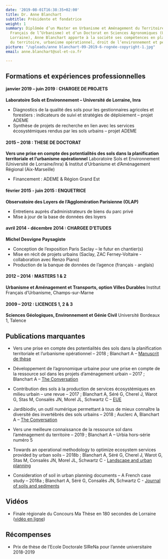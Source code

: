 ```yaml
---
date: '2019-08-01T16:38:35+02:00'
title: Dr. Anne Blanchart
subtitle: Présidente et fondatrice
weight: 1
summary: Diplômée d’un Master en Urbanisme et Aménagement du Territoire (Institut
  Français de l’Urbanisme) et d’un Doctorat en Sciences Agronomiques (Université de
  Lorraine), Anne Blanchart apporte à la société ses compétences en planification
  du territoire, urbanisme opérationnel, droit de l’environnement et pédologie urbaine…
picture: "/uploads/anne blanchart-09-2019-6-rognée-copyright-1.jpg"
email: anne.blanchart@sol-et-co.fr

---
```

## Formations et expériences professionnelles

#### janvier 2019 – juin 2019 : CHARGEE DE PROJETS

**Laboratoire Sols et Environnement – Université de Lorraine, Inra**

- Diagnostics de la qualité des sols pour les gestionnaires agricoles et forestiers : indicateurs de suivi et stratégies de déploiement – projet ADEME
- Synthèse de projets de recherche en lien avec les services     écosystémiques rendus par les sols urbains – projet ADEME

#### 2015 – 2018 : THESE DE DOCTORAT

**Vers une prise en compte des potentialités des sols dans la planification territoriale et l’urbanisme opérationnel**
Laboratoire Sols et Environnement (Université de Lorraine/Inra) & Institut d’Urbanisme et d’Aménagement Régional (Aix-Marseille)

- Financement : ADEME & Région Grand Est

#### février 2015 - juin 2015 : ENQUETRICE
**Observatoire des Loyers de l’Agglomération Parisienne (OLAP)**

- Entretiens auprès d’administrateurs de biens du parc privé
- Mise à jour de la base de données des loyers

#### avril 2014 - décembre 2014 : CHARGEE D’ETUDES
**Michel Desvigne Paysagiste**

- Conception de l’exposition Paris Saclay – le futur en chantier(s)
- Mise en récit de projets urbains (Saclay, ZAC Ferney-Voltaire - collaboration avec Renzo Piano)
- Production de la banque de données de l’agence (français - anglais)

#### 2012 – 2014 : MASTERS 1 & 2
**Urbanisme et Aménagement et Transports, option Villes Durables**
Institut Français d’Urbanisme, Champs-sur-Marne

#### 2009 – 2012 : LICENCES 1, 2 & 3
**Sciences Géologiques, Environnement et Génie Civil**
Université Bordeaux 1, Talence

## Publications marquantes

- Vers une prise en compte des potentialités des sols dans la planification territoriale et l’urbanisme opérationnel – 2018 ; Blanchart A – [Manuscrit de thèse](http://docnum.univ-lorraine.fr/public/DDOC_T_2018_0203_BLANCHART.pdf)

- Développement de l’agronomique urbaine pour une prise en compte de la ressource sol dans les projets d’aménagement urbain – 2017 ; Blanchart A – [The Conversation](https://theconversation.com/ma-these-en-bd-lagronome-des-villes-78486)
- Contribution des sols à la production de services écosystémiques en milieu urbain – une revue – 2017 ; Blanchart A, Séré G, Cherel J, Warot G, Stas M, Consalès JN, Morel JL, Schwartz C – [EUE](https://www.erudit.org/fr/revues/eue/2017-v11-eue03888/1050486ar/)
- Jardibiodiv, un outil numérique permettant à tous de mieux connaître la diversité des invertébrés des sols urbains – 2018 ; Auclerc A, Blanchart A – [The Conversation](https://theconversation.com/il-y-a-de-la-vie-dans-nos-sols-urbains-104649)
- Vers une meilleure connaissance de la ressource sol dans l’aménagement du territoire – 2019 ; Blanchart A – Urbia hors-série numéro 5
- Towards an operational methodology to optimize ecosystem services provided by urban soils – 2018b ; Blanchart A, Séré G, Cherel J, Warot G, Stas M, Consalès JN, Morel JL, Schwartz C  - [Landscape and urban planning](https://hal.archives-ouvertes.fr/hal-02008732/file/Towards%20an%20operational%20methodology%20to%20optimize%20ecosystem%20services%20provided%20by%20urban%20soils.pdf)
- Consideration of soil in urban planning documents – A French case study – 2018a ; Blanchart A, Séré G, Consalès JN, Schwartz C  - [Journal of soils and sediments](http://iranarze.ir/wp-content/uploads/2018/06/E7761-IranArze.pdf)

## Vidéos

- Finale régionale du Concours Ma Thèse en 180 secondes de Lorraine ([vidéo en ligne](https://videos.univ-lorraine.fr/index.php?act=view&id=4620))

## Récompenses

- Prix de thèse de l’Ecole Doctorale SIReNa pour l’année universitaire 2018-2019
